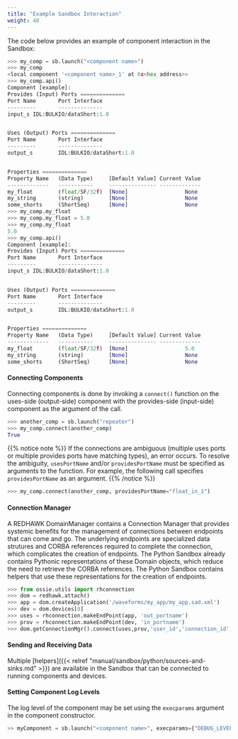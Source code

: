```yaml
---
title: "Example Sandbox Interaction"
weight: 40
---
```


The code below provides an example of component interaction in the Sandbox:

```py
>>> my_comp = sb.launch("<component name>")
>>> my_comp
<local component '<component name>_1' at 0x<hex address>>
>>> my_comp.api()
Component [example]:
Provides (Input) Ports ==============
Port Name       Port Interface
---------       --------------
input_s IDL:BULKIO/dataShort:1.0


Uses (Output) Ports ==============
Port Name       Port Interface
---------       --------------
output_s        IDL:BULKIO/dataShort:1.0


Properties ==============
Property Name   (Data Type)     [Default Value] Current Value
-------------   -----------     --------------- -------------
my_float        (float/SF/32f)  [None]                  None
my_string       (string)        [None]                  None
some_shorts     (ShortSeq)      [None]                  None
>>> my_comp.my_float
>>> my_comp.my_float = 5.0
>>> my_comp.my_float
5.0
>>> my_comp.api()
Component [example]:
Provides (Input) Ports ==============
Port Name       Port Interface
---------       --------------
input_s IDL:BULKIO/dataShort:1.0


Uses (Output) Ports ==============
Port Name       Port Interface
---------       --------------
output_s        IDL:BULKIO/dataShort:1.0


Properties ==============
Property Name   (Data Type)     [Default Value] Current Value
-------------   -----------     --------------- -------------
my_float        (float/SF/32f)  [None]                  5.0
my_string       (string)        [None]                  None
some_shorts     (ShortSeq)      [None]                  None
```

#### Connecting Components

Connecting components is done by invoking a `connect()` function on the uses-side (output-side) component with the provides-side (input-side) component as the argument of the call.


```py
>>> another_comp = sb.launch("repeater")
>>> my_comp.connect(another_comp)
True
```

{{% notice note %}}
If the connections are ambiguous (multiple uses ports or multiple provides ports have matching types), an error occurs. To resolve the ambiguity, `usesPortName` and/or `providesPortName` must be specified as arguments to the function. For example, the following call specifies `providesPortName` as an argument.
{{% /notice %}}

```py
>>> my_comp.connect(another_comp, providesPortName="float_in_1")
```

#### Connection Manager

A REDHAWK DomainManager contains a Connection Manager that provides systemic benefits for the management of connections between endpoints that can come and go. The underlying endpoints are specialized data strutures and CORBA references required to complete the connection, which complicates the creation of endpoints. The Python Sandbox already contains Pythonic representations of these Domain objects, which reduce the need to retrieve the CORBA references. The Python Sandbox contains helpers that use these representations for the creation of endpoints.

```py
>>> from ossie.utils import rhconnection
>>> dom = redhawk.attach()
>>> app = dom.createApplication('/waveforms/my_app/my_app.sad.xml')
>>> dev = dom.devices[0]
>>> uses = rhconnection.makeEndPoint(app, 'out_portname')
>>> prov = rhconnection.makeEndPoint(dev, 'in_portname')
>>> dom.getConnectionMgr().connect(uses,prov,'user_id','connection_id')
```

#### Sending and Receiving Data

Multiple [helpers]({{< relref "manual/sandbox/python/sources-and-sinks.md" >}}) are available in the Sandbox that can be connected to running components and devices.

#### Setting Component Log Levels

The log level of the component may be set using the `execparams` argument in the component constructor.

```py
>> myComponent = sb.launch("<component name>", execparams={"DEBUG_LEVEL":1})
```
